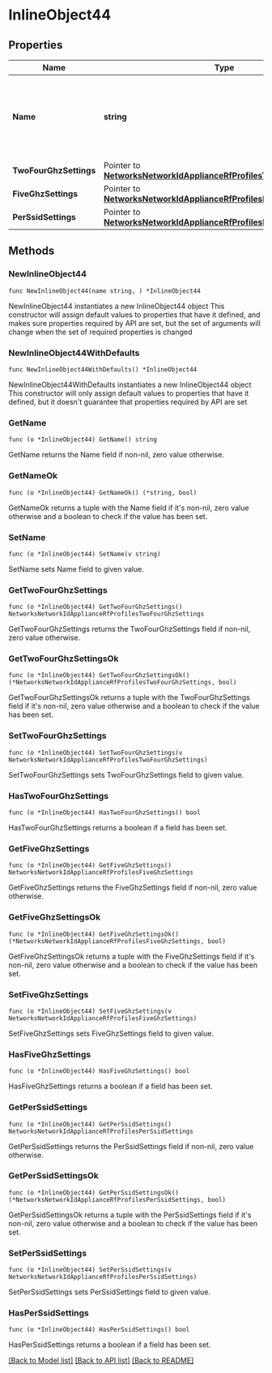 # InlineObject44

## Properties

Name | Type | Description | Notes
------------ | ------------- | ------------- | -------------
**Name** | **string** | The name of the new profile. Must be unique. This param is required on creation. | 
**TwoFourGhzSettings** | Pointer to [**NetworksNetworkIdApplianceRfProfilesTwoFourGhzSettings**](NetworksNetworkIdApplianceRfProfilesTwoFourGhzSettings.md) |  | [optional] 
**FiveGhzSettings** | Pointer to [**NetworksNetworkIdApplianceRfProfilesFiveGhzSettings**](NetworksNetworkIdApplianceRfProfilesFiveGhzSettings.md) |  | [optional] 
**PerSsidSettings** | Pointer to [**NetworksNetworkIdApplianceRfProfilesPerSsidSettings**](NetworksNetworkIdApplianceRfProfilesPerSsidSettings.md) |  | [optional] 

## Methods

### NewInlineObject44

`func NewInlineObject44(name string, ) *InlineObject44`

NewInlineObject44 instantiates a new InlineObject44 object
This constructor will assign default values to properties that have it defined,
and makes sure properties required by API are set, but the set of arguments
will change when the set of required properties is changed

### NewInlineObject44WithDefaults

`func NewInlineObject44WithDefaults() *InlineObject44`

NewInlineObject44WithDefaults instantiates a new InlineObject44 object
This constructor will only assign default values to properties that have it defined,
but it doesn't guarantee that properties required by API are set

### GetName

`func (o *InlineObject44) GetName() string`

GetName returns the Name field if non-nil, zero value otherwise.

### GetNameOk

`func (o *InlineObject44) GetNameOk() (*string, bool)`

GetNameOk returns a tuple with the Name field if it's non-nil, zero value otherwise
and a boolean to check if the value has been set.

### SetName

`func (o *InlineObject44) SetName(v string)`

SetName sets Name field to given value.


### GetTwoFourGhzSettings

`func (o *InlineObject44) GetTwoFourGhzSettings() NetworksNetworkIdApplianceRfProfilesTwoFourGhzSettings`

GetTwoFourGhzSettings returns the TwoFourGhzSettings field if non-nil, zero value otherwise.

### GetTwoFourGhzSettingsOk

`func (o *InlineObject44) GetTwoFourGhzSettingsOk() (*NetworksNetworkIdApplianceRfProfilesTwoFourGhzSettings, bool)`

GetTwoFourGhzSettingsOk returns a tuple with the TwoFourGhzSettings field if it's non-nil, zero value otherwise
and a boolean to check if the value has been set.

### SetTwoFourGhzSettings

`func (o *InlineObject44) SetTwoFourGhzSettings(v NetworksNetworkIdApplianceRfProfilesTwoFourGhzSettings)`

SetTwoFourGhzSettings sets TwoFourGhzSettings field to given value.

### HasTwoFourGhzSettings

`func (o *InlineObject44) HasTwoFourGhzSettings() bool`

HasTwoFourGhzSettings returns a boolean if a field has been set.

### GetFiveGhzSettings

`func (o *InlineObject44) GetFiveGhzSettings() NetworksNetworkIdApplianceRfProfilesFiveGhzSettings`

GetFiveGhzSettings returns the FiveGhzSettings field if non-nil, zero value otherwise.

### GetFiveGhzSettingsOk

`func (o *InlineObject44) GetFiveGhzSettingsOk() (*NetworksNetworkIdApplianceRfProfilesFiveGhzSettings, bool)`

GetFiveGhzSettingsOk returns a tuple with the FiveGhzSettings field if it's non-nil, zero value otherwise
and a boolean to check if the value has been set.

### SetFiveGhzSettings

`func (o *InlineObject44) SetFiveGhzSettings(v NetworksNetworkIdApplianceRfProfilesFiveGhzSettings)`

SetFiveGhzSettings sets FiveGhzSettings field to given value.

### HasFiveGhzSettings

`func (o *InlineObject44) HasFiveGhzSettings() bool`

HasFiveGhzSettings returns a boolean if a field has been set.

### GetPerSsidSettings

`func (o *InlineObject44) GetPerSsidSettings() NetworksNetworkIdApplianceRfProfilesPerSsidSettings`

GetPerSsidSettings returns the PerSsidSettings field if non-nil, zero value otherwise.

### GetPerSsidSettingsOk

`func (o *InlineObject44) GetPerSsidSettingsOk() (*NetworksNetworkIdApplianceRfProfilesPerSsidSettings, bool)`

GetPerSsidSettingsOk returns a tuple with the PerSsidSettings field if it's non-nil, zero value otherwise
and a boolean to check if the value has been set.

### SetPerSsidSettings

`func (o *InlineObject44) SetPerSsidSettings(v NetworksNetworkIdApplianceRfProfilesPerSsidSettings)`

SetPerSsidSettings sets PerSsidSettings field to given value.

### HasPerSsidSettings

`func (o *InlineObject44) HasPerSsidSettings() bool`

HasPerSsidSettings returns a boolean if a field has been set.


[[Back to Model list]](../README.md#documentation-for-models) [[Back to API list]](../README.md#documentation-for-api-endpoints) [[Back to README]](../README.md)


